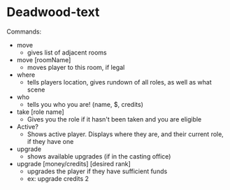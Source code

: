 # Deadwood-text

Commands:

* move
  * gives list of adjacent rooms
* move [roomName]
  * moves player to this room, if legal
* where
  * tells players location, gives rundown of all roles, as well as what scene
* who
  * tells you who you are! (name, $, credits)
* take [role name]
  * Gives you the role if it hasn't been taken and you are eligible
* Active?
  * Shows active player. Displays where they are, and their current role, if they have one
* upgrade
  * shows available upgrades (if in the casting office)
* upgrade [money/credits] [desired rank]
  * upgrades the player if they have sufficient funds
  * ex: upgrade credits 2